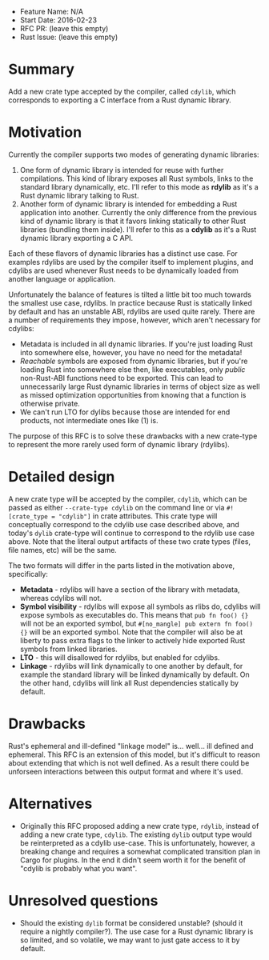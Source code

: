 - Feature Name: N/A
- Start Date: 2016-02-23
- RFC PR: (leave this empty)
- Rust Issue: (leave this empty)

# Summary
[summary]: #summary

Add a new crate type accepted by the compiler, called `cdylib`, which
corresponds to exporting a C interface from a Rust dynamic library.

# Motivation
[motivation]: #motivation

Currently the compiler supports two modes of generating dynamic libraries:

1. One form of dynamic library is intended for reuse with further compilations.
   This kind of library exposes all Rust symbols, links to the standard library
   dynamically, etc. I'll refer to this mode as **rdylib** as it's a Rust
   dynamic library talking to Rust.
2. Another form of dynamic library is intended for embedding a Rust application
   into another. Currently the only difference from the previous kind of dynamic
   library is that it favors linking statically to other Rust libraries
   (bundling them inside). I'll refer to this as a **cdylib** as it's a Rust
   dynamic library exporting a C API.

Each of these flavors of dynamic libraries has a distinct use case. For examples
rdylibs are used by the compiler itself to implement plugins, and cdylibs are
used whenever Rust needs to be dynamically loaded from another language or
application.

Unfortunately the balance of features is tilted a little bit too much towards
the smallest use case, rdylibs. In practice because Rust is statically linked by
default and has an unstable ABI, rdylibs are used quite rarely. There are a
number of requirements they impose, however, which aren't necessary for
cdylibs:

* Metadata is included in all dynamic libraries. If you're just loading Rust
  into somewhere else, however, you have no need for the metadata!
* *Reachable* symbols are exposed from dynamic libraries, but if you're loading
  Rust into somewhere else then, like executables, only *public* non-Rust-ABI
  functions need to be exported. This can lead to unnecessarily large Rust
  dynamic libraries in terms of object size as well as missed optimization
  opportunities from knowing that a function is otherwise private.
* We can't run LTO for dylibs because those are intended for end products, not
  intermediate ones like (1) is.

The purpose of this RFC is to solve these drawbacks with a new crate-type to
represent the more rarely used form of dynamic library (rdylibs).

# Detailed design
[design]: #detailed-design

A new crate type will be accepted by the compiler, `cdylib`, which can be passed
as either `--crate-type cdylib` on the command line or via `#![crate_type =
"cdylib"]` in crate attributes. This crate type will conceptually correspond to
the cdylib use case described above, and today's `dylib` crate-type will
continue to correspond to the rdylib use case above. Note that the literal
output artifacts of these two crate types (files, file names, etc) will be the
same.

The two formats will differ in the parts listed in the motivation above,
specifically:

* **Metadata** - rdylibs will have a section of the library with metadata,
  whereas cdylibs will not.
* **Symbol visibility** - rdylibs will expose all symbols as rlibs do, cdylibs
  will expose symbols as executables do. This means that `pub fn foo() {}` will
  not be an exported symbol, but `#[no_mangle] pub extern fn foo() {}` will be
  an exported symbol. Note that the compiler will also be at liberty to pass
  extra flags to the linker to actively hide exported Rust symbols from linked
  libraries.
* **LTO** - this will disallowed for rdylibs, but enabled for cdylibs.
* **Linkage** - rdylibs will link dynamically to one another by default, for
  example the standard library will be linked dynamically by default. On the
  other hand, cdylibs will link all Rust dependencies statically by default.

# Drawbacks
[drawbacks]: #drawbacks

Rust's ephemeral and ill-defined "linkage model" is... well... ill defined and
ephemeral. This RFC is an extension of this model, but it's difficult to reason
about extending that which is not well defined. As a result there could be
unforseen interactions between this output format and where it's used.

# Alternatives
[alternatives]: #alternatives

* Originally this RFC proposed adding a new crate type, `rdylib`, instead of
  adding a new crate type, `cdylib`. The existing `dylib` output type would be
  reinterpreted as a cdylib use-case. This is unfortunately, however, a breaking
  change and requires a somewhat complicated transition plan in Cargo for
  plugins. In the end it didn't seem worth it for the benefit of "cdylib is
  probably what you want".

# Unresolved questions
[unresolved]: #unresolved-questions

* Should the existing `dylib` format be considered unstable? (should it require
  a nightly compiler?). The use case for a Rust dynamic library is so limited,
  and so volatile, we may want to just gate access to it by default.
